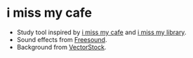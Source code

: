 # i miss my cafe

- Study tool inspired by [i miss my cafe](https://imissmycafe.com/) and [i miss my library](https://www.imissmylibrary.com/).
- Sound effects from [Freesound](https://freesound.org/).
- Background from [VectorStock](https://www.vectorstock.com/royalty-free-vector/empty-cafe-or-bar-interior-sketch-vector-22938997).
